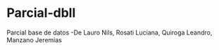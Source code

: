 # Parcial-dbll
Parcial base de datos -De Lauro Nils, Rosati Luciana, Quiroga Leandro, Manzano Jeremias
